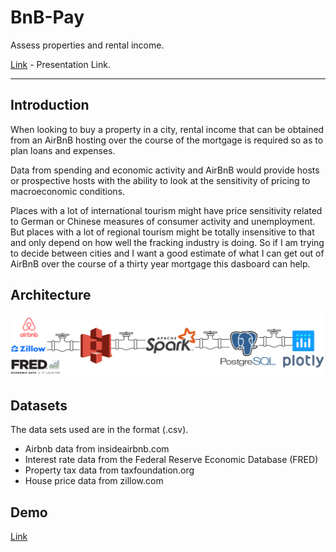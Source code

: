 # BnB-Pay

Assess properties and rental income.

[Link](https://docs.google.com/presentation/d/1FoeW2QHjdGRdYSzxRbkwldJ6KLmcAKCczS8sLvYMlvk/edit#slide=id.g982d9d15d1_0_125) - Presentation Link.

<hr/>

## Introduction

When looking to buy a property in a city, rental income that can be obtained from an AirBnB hosting over the course of the mortgage is required so as to plan loans and expenses.

Data from spending and economic activity and AirBnB would provide hosts or prospective hosts with the ability to look at the sensitivity of pricing to macroeconomic conditions.

Places with a lot of international tourism might have price sensitivity related to German or Chinese measures of consumer activity and unemployment. But places with a lot of regional tourism might be totally insensitive to that and only depend on how well the fracking industry is doing. So if I am trying to decide between cities and I want a good estimate of what I can get out of AirBnB over the course of a thirty year mortgage this dasboard can help.

## Architecture

![github-small](https://github.com/poojk/BnB-Pay/blob/master/img.png)

## Datasets

The data sets used are in the format (.csv). 
* Airbnb data from insideairbnb.com
* Interest rate data from the Federal Reserve Economic Database (FRED) 
* Property tax data from taxfoundation.org 
* House price data from zillow.com 


## Demo
[Link](http://dataengg.icu)
